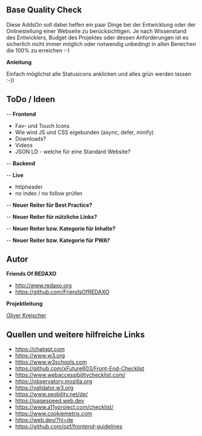 ## Base Quality Check

Diese AddsOn soll dabei helfen ein paar Dinge bei der Entwicklung oder der Onlinestellung einer Webseite zu berücksichtigen.
Je nach Wissenstand des Entwicklers, Budget des Projektes oder dessen Anforderungen ist es sicherlich nicht immer möglich oder notwendig unbedingt in allen Bereichen die 100% zu erreichen :-) 


**Anleitung**

Einfach möglichst alle Statusicons anklicken und alles grün werden lassen :-))


## ToDo / Ideen

-- **Frontend**

- Fav- und Touch Icons
- Wie wird JS und CSS eigebunden (async, defer, minify)
- Downloads?
- Videos
- JSON LD - welche für eine Standard Website?

-- **Backend**

-- **Live**

- httpheader
- no Index / no follow prüfen 


-- **Neuer Reiter für Best Practice?**

-- **Neuer Reiter für nützliche Links?**

-- **Neuer Reiter bzw. Kategorie für Inhalte?**

-- **Neuer Reiter bzw. Kategorie für PWA?**


## Autor

**Friends Of REDAXO**

* http://www.redaxo.org
* https://github.com/FriendsOfREDAXO

**Projektleitung**

[Oliver Kreischer](https://github.com/olien)


## Quellen und weitere hilfreiche Links


- https://chatgpt.com
- https://www.w3.org
- https://www.w3schools.com
- https://github.com/xFuture603/Front-End-Checklist 
- https://www.webaccessibilitychecklist.com/
- https://observatory.mozilla.org
- https://validator.w3.org
- https://www.seobility.net/de/
- https://pagespeed.web.dev
- https://www.a11yproject.com/checklist/
- https://www.cookiemetrix.com
- https://web.dev/?hl=de
- https://github.com/ozf/frontend-guidelines



